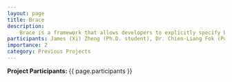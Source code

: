 ```yaml
---
layout: page
title: Brace
description:
    Brace is a framework that allows developers to explicitly specify both physical and logical assumptions and expected behaviors. Brace then enables run-time checking of these combined physical and logical specifications, provided in the form of assertions, using the physical environment in which a CPS application is running. Brace uses physics models and temporal semantics to guide CPS developers in creating appropriate assertions and to check specified assertions for inconsistencies with the physical world.
participants: James (Xi) Zheng (Ph.D. student), Dr. Chien-Liang Fok (Post-doctoral researcher), Dr. Christine Julien (MPC director), Dr. Sarfraz Khurshid (collaborator at The University of Texas at Austin), Dr. Miryung Kim (collaborator at The University of Texas at Austin)
importance: 2
category: Previous Projects
---
```


<b>Project Participants: </b> 
{{ page.participants }}